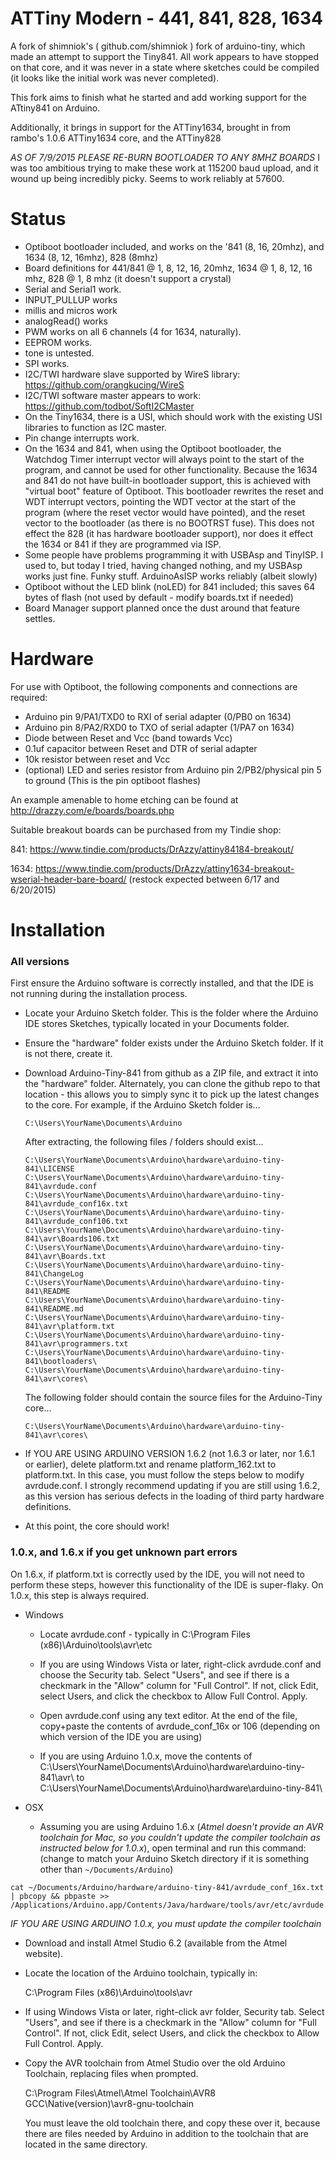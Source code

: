 ATTiny Modern - 441, 841, 828, 1634
============

A fork of shimniok's ( github.com/shimniok ) fork of arduino-tiny, which made an attempt to support the Tiny841. All work appears to have stopped on that core, and it was never in a state where sketches could be compiled (it looks like the initial work was never completed). 

This fork aims to finish what he started and add working support for the ATtiny841 on Arduino. 

Additionally, it brings in support for the ATTiny1634, brought in from rambo's 1.0.6 ATTiny1634 core, and the ATTiny828

*AS OF 7/9/2015 PLEASE RE-BURN BOOTLOADER TO ANY 8MHZ BOARDS*
I was too ambitious trying to make these work at 115200 baud upload, and it wound up being incredibly picky. Seems to work reliably at 57600. 

Status
===========

* Optiboot bootloader included, and works on the '841 (8, 16, 20mhz), and 1634 (8, 12, 16mhz), 828 (8mhz)
* Board definitions for 441/841 @ 1, 8, 12, 16, 20mhz, 1634 @ 1, 8, 12, 16 mhz, 828 @ 1, 8 mhz (it doesn't support a crystal)
* Serial and Serial1 work. 
* INPUT_PULLUP works
* millis and micros work
* analogRead() works
* PWM works on all 6 channels (4 for 1634, naturally). 
* EEPROM works.
* tone is untested. 
* SPI works. 
* I2C/TWI hardware slave supported by WireS library: https://github.com/orangkucing/WireS
* I2C/TWI software master appears to work: https://github.com/todbot/SoftI2CMaster
* On the Tiny1634, there is a USI, which should work with the existing USI libraries to function as I2C master. 
* Pin change interrupts work.
* On the 1634 and 841, when using the Optiboot bootloader, the Watchdog Timer interrupt vector will always point to the start of the program, and cannot be used for other functionality. Because the 1634 and 841 do not have built-in bootloader support, this is achieved with "virtual boot" feature of Optiboot. This bootloader rewrites the reset and WDT interrupt vectors, pointing the WDT vector at the start of the program (where the reset vector would have pointed), and the reset vector to the bootloader (as there is no BOOTRST fuse). This does not effect the 828 (it has hardware bootloader support), nor does it effect the 1634 or 841 if they are programmed via ISP.
* Some people have problems programming it with USBAsp and TinyISP. I used to, but today I tried, having changed nothing, and my USBAsp works just fine. Funky stuff. ArduinoAsISP works reliably (albeit slowly)
* Optiboot without the LED blink (noLED) for 841 included; this saves 64 bytes of flash (not used by default - modify boards.txt if needed)
* Board Manager support planned once the dust around that feature settles. 


Hardware
============

For use with Optiboot, the following components and connections are required:
* Arduino pin 9/PA1/TXD0 to RXI of serial adapter (0/PB0 on 1634)
* Arduino pin 8/PA2/RXD0 to TXO of serial adapter (1/PA7 on 1634)
* Diode between Reset and Vcc (band towards Vcc)
* 0.1uf capacitor between Reset and DTR of serial adapter
* 10k resistor between reset and Vcc
* (optional) LED and series resistor from Arduino pin 2/PB2/physical pin 5 to ground (This is the pin optiboot flashes)

An example amenable to home etching can be found at http://drazzy.com/e/boards/boards.php

Suitable breakout boards can be purchased from my Tindie shop:

841: https://www.tindie.com/products/DrAzzy/attiny84184-breakout/ 

1634: https://www.tindie.com/products/DrAzzy/attiny1634-breakout-wserial-header-bare-board/ (restock expected between 6/17 and 6/20/2015)

Installation
============

### All versions

First ensure the Arduino software is correctly installed, and that the IDE is not running during the installation process. 

* Locate your Arduino Sketch folder.  This is the folder where the Arduino IDE
  stores Sketches, typically located in your Documents folder. 

* Ensure the "hardware" folder exists under the Arduino Sketch folder. If it is not there, create it. 

* Download Arduino-Tiny-841 from github as a ZIP file, and extract it into the 
  "hardware" folder. Alternately, you can clone the github repo to that location - this allows you to simply sync it to pick up the latest changes to the core.  For example,
  if the Arduino Sketch folder is...

      C:\Users\YourName\Documents\Arduino

  After extracting, the following files / folders should exist...

      C:\Users\YourName\Documents\Arduino\hardware\arduino-tiny-841\LICENSE
      C:\Users\YourName\Documents\Arduino\hardware\arduino-tiny-841\avrdude.conf
      C:\Users\YourName\Documents\Arduino\hardware\arduino-tiny-841\avrdude_conf16x.txt
      C:\Users\YourName\Documents\Arduino\hardware\arduino-tiny-841\avrdude_conf106.txt
      C:\Users\YourName\Documents\Arduino\hardware\arduino-tiny-841\avr\Boards106.txt
      C:\Users\YourName\Documents\Arduino\hardware\arduino-tiny-841\avr\Boards.txt
      C:\Users\YourName\Documents\Arduino\hardware\arduino-tiny-841\ChangeLog
      C:\Users\YourName\Documents\Arduino\hardware\arduino-tiny-841\README
      C:\Users\YourName\Documents\Arduino\hardware\arduino-tiny-841\README.md
      C:\Users\YourName\Documents\Arduino\hardware\arduino-tiny-841\avr\platform.txt
      C:\Users\YourName\Documents\Arduino\hardware\arduino-tiny-841\avr\programmers.txt
      C:\Users\YourName\Documents\Arduino\hardware\arduino-tiny-841\bootloaders\
      C:\Users\YourName\Documents\Arduino\hardware\arduino-tiny-841\avr\cores\

  The following folder should contain the source files for the Arduino-Tiny
  core...

      C:\Users\YourName\Documents\Arduino\hardware\arduino-tiny-841\avr\cores\
* If YOU ARE USING ARDUINO VERSION 1.6.2 (not 1.6.3 or later, nor 1.6.1 or earlier), delete platform.txt and rename platform_162.txt to platform.txt. In this case, you must follow the steps below to modify avrdude.conf. I strongly recommend updating if you are still using 1.6.2, as this version has serious defects in the loading of third party hardware definitions.
* At this point, the core should work!

### 1.0.x, and 1.6.x if you get unknown part errors
On 1.6.x, if platform.txt is correctly used by the IDE, you will not need to perform these steps, however this functionality of the IDE is super-flaky. On 1.0.x, this step is always required. 

* Windows

  * Locate avrdude.conf - typically in 
    C:\Program Files (x86)\Arduino\tools\avr\etc 

  * If you are using Windows Vista or later, right-click avrdude.conf and
    choose the Security tab. Select "Users", and see if there is a checkmark 
    in the "Allow" column for "Full Control". If not, click Edit, select Users, 
    and click the checkbox to Allow Full Control. Apply.

  * Open avrdude.conf using any text editor. At the end of the file, copy+paste the contents of avrdude_conf_16x or 106 (depending on which version of the IDE you are using)

  * If you are using Arduino 1.0.x, move the contents of  C:\Users\YourName\Documents\Arduino\hardware\arduino-tiny-841\avr\ to C:\Users\YourName\Documents\Arduino\hardware\arduino-tiny-841\ 

* OSX

  * Assuming you are using Arduino 1.6.x (*Atmel doesn't provide an AVR toolchain for Mac, so you couldn't update the compiler toolchain as instructed below for 1.0.x*), open terminal and run this command: (change to match your Arduino Sketch directory if it is something other than `~/Documents/Arduino`)

````
cat ~/Documents/Arduino/hardware/arduino-tiny-841/avrdude_conf_16x.txt | pbcopy && pbpaste >> /Applications/Arduino.app/Contents/Java/hardware/tools/avr/etc/avrdude.conf
````

*IF YOU ARE USING ARDUINO 1.0.x, you must update the compiler toolchain* 
  
* Download and install Atmel Studio 6.2 (available from the Atmel website). 

* Locate the location of the Arduino toolchain, typically in:

  C:\Program Files (x86)\Arduino\tools\avr

* If using Windows Vista or later, right-click avr folder, Security tab. 
  Select "Users", and see if there is a checkmark in the "Allow" column for
  "Full Control". If not, click Edit, select Users, and click the checkbox
  to Allow Full Control. Apply.

* Copy the AVR toolchain from Atmel Studio over the old Arduino Toolchain, 
  replacing files when prompted. 

  C:\Program Files\Atmel\Atmel Toolchain\AVR8 GCC\Native\(version)\avr8-gnu-toolchain

  You must leave the old toolchain there, and copy these over it, because
  there are files needed by Arduino in addition to the toolchain that are
  located in the same directory. 
